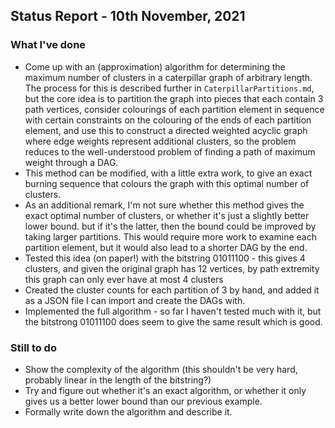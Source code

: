 ## Status Report - 10th November, 2021

### What I've done

* Come up with an (approximation) algorithm for determining the maximum number of clusters in a caterpillar graph of arbitrary length. The process for this is described further in `CaterpillarPartitions.md`, but the core idea is to partition the graph into pieces that each contain 3 path vertices, consider colourings of each partition element in sequence with certain constraints on the colouring of the ends of each partition element, and use this to construct a directed weighted acyclic graph where edge weights represent additional clusters, so the problem reduces to the well-understood problem of finding a path of maximum weight through a DAG.
* This method can be modified, with a little extra work, to give an exact burning sequence that colours the graph with this optimal number of clusters.
* As an additional remark, I'm not sure whether this method gives the exact optimal number of clusters, or whether it's just a slightly better lower bound. but if it's the latter, then the bound could be improved by taking larger partitions. This would require more work to examine each partition element, but it would also lead to a shorter DAG by the end.
* Tested this idea (on paper!) with the bitstring 01011100 - this gives 4 clusters, and given the original graph has 12 vertices, by path extremity this graph can only ever have at most 4 clusters
* Created the cluster counts for each partition of 3 by hand, and added it as a JSON file I can import and create the DAGs with.
* Implemented the full algorithm - so far I haven't tested much with it, but the bitstrong 01011100 does seem to give the same result which is good.


### Still to do

* Show the complexity of the algorithm (this shouldn't be very hard, probably linear in the length of the bitstring?)
* Try and figure out whether it's an exact algorithm, or whether it only gives us a better lower bound than our previous example.
* Formally write down the algorithm and describe it.